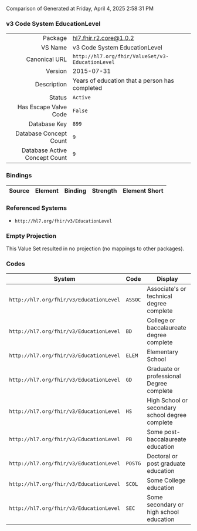 Comparison of 
Generated at Friday, April 4, 2025 2:58:31 PM

### v3 Code System EducationLevel

|      |     |
| ---: | --- |
| Package | hl7.fhir.r2.core@1.0.2 |
| VS Name | v3 Code System EducationLevel |
| Canonical URL | `http://hl7.org/fhir/ValueSet/v3-EducationLevel` |
| Version | 2015-07-31 |
| Description | Years of education that a person has completed |
| Status | `Active` |
| Has Escape Valve Code | `False` |
| Database Key | `899` |
| Database Concept Count | `9` |
| Database Active Concept Count | `9` |
### Bindings

| Source | Element | Binding | Strength | Element Short |
| ------ | ------- | ------- | -------- | ------------- |

### Referenced Systems

* `http://hl7.org/fhir/v3/EducationLevel`
### Empty Projection

This Value Set resulted in no projection (no mappings to other packages).

### Codes

| System | Code | Display |
| ------ | ---- | ------- |
| `http://hl7.org/fhir/v3/EducationLevel` | `ASSOC` | Associate's or technical degree complete |
| `http://hl7.org/fhir/v3/EducationLevel` | `BD` | College or baccalaureate degree complete |
| `http://hl7.org/fhir/v3/EducationLevel` | `ELEM` | Elementary School |
| `http://hl7.org/fhir/v3/EducationLevel` | `GD` | Graduate or professional Degree complete |
| `http://hl7.org/fhir/v3/EducationLevel` | `HS` | High School or secondary school degree complete |
| `http://hl7.org/fhir/v3/EducationLevel` | `PB` | Some post-baccalaureate education |
| `http://hl7.org/fhir/v3/EducationLevel` | `POSTG` | Doctoral or post graduate education |
| `http://hl7.org/fhir/v3/EducationLevel` | `SCOL` | Some College education |
| `http://hl7.org/fhir/v3/EducationLevel` | `SEC` | Some secondary or high school education |
